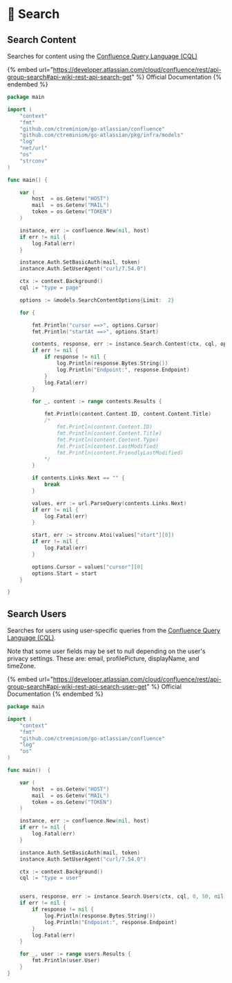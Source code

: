 # 🔎 Search

## Search Content

Searches for content using the [Confluence Query Language (CQL)](https://developer.atlassian.com/cloud/confluence/advanced-searching-using-cql/)

{% embed url="https://developer.atlassian.com/cloud/confluence/rest/api-group-search#api-wiki-rest-api-search-get" %}
Official Documentation
{% endembed %}

```go
package main

import (
	"context"
	"fmt"
	"github.com/ctreminiom/go-atlassian/confluence"
	"github.com/ctreminiom/go-atlassian/pkg/infra/models"
	"log"
	"net/url"
	"os"
	"strconv"
)

func main() {

	var (
		host  = os.Getenv("HOST")
		mail  = os.Getenv("MAIL")
		token = os.Getenv("TOKEN")
	)

	instance, err := confluence.New(nil, host)
	if err != nil {
		log.Fatal(err)
	}

	instance.Auth.SetBasicAuth(mail, token)
	instance.Auth.SetUserAgent("curl/7.54.0")

	ctx := context.Background()
	cql := "type = page"

	options := &models.SearchContentOptions{Limit:  2}

	for {

		fmt.Println("cursor ==>", options.Cursor)
		fmt.Println("startAt ==>", options.Start)

		contents, response, err := instance.Search.Content(ctx, cql, options)
		if err != nil {
			if response != nil {
				log.Println(response.Bytes.String())
				log.Println("Endpoint:", response.Endpoint)
			}
			log.Fatal(err)
		}

		for _, content := range contents.Results {

			fmt.Println(content.Content.ID, content.Content.Title)
			/*
				fmt.Println(content.Content.ID)
				fmt.Println(content.Content.Title)
				fmt.Println(content.Content.Type)
				fmt.Println(content.LastModified)
				fmt.Println(content.FriendlyLastModified)
			*/
		}

		if contents.Links.Next == "" {
			break
		}

		values, err := url.ParseQuery(contents.Links.Next)
		if err != nil {
			log.Fatal(err)
		}

		start, err := strconv.Atoi(values["start"][0])
		if err != nil {
			log.Fatal(err)
		}

		options.Cursor = values["cursor"][0]
		options.Start = start
	}

}
```

## Search Users

Searches for users using user-specific queries from the [Confluence Query Language (CQL)](https://developer.atlassian.com/cloud/confluence/advanced-searching-using-cql/).

Note that some user fields may be set to null depending on the user's privacy settings. These are: email, profilePicture, displayName, and timeZone.

{% embed url="https://developer.atlassian.com/cloud/confluence/rest/api-group-search#api-wiki-rest-api-search-user-get" %}
Official Documentation
{% endembed %}

```go
package main

import (
	"context"
	"fmt"
	"github.com/ctreminiom/go-atlassian/confluence"
	"log"
	"os"
)

func main()  {

	var (
		host  = os.Getenv("HOST")
		mail  = os.Getenv("MAIL")
		token = os.Getenv("TOKEN")
	)

	instance, err := confluence.New(nil, host)
	if err != nil {
		log.Fatal(err)
	}

	instance.Auth.SetBasicAuth(mail, token)
	instance.Auth.SetUserAgent("curl/7.54.0")

	ctx := context.Background()
	cql := "type = user"


	users, response, err := instance.Search.Users(ctx, cql, 0, 50, nil)
	if err != nil {
		if response != nil {
			log.Println(response.Bytes.String())
			log.Println("Endpoint:", response.Endpoint)
		}
		log.Fatal(err)
	}

	for _, user := range users.Results {
		fmt.Println(user.User)
	}
}
```
